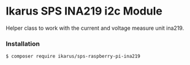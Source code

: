 # Ikarus SPS INA219 i2c Module

Helper class to work with the current and voltage measure unit ina219.

### Installation
```bin
$ composer require ikarus/sps-raspberry-pi-ina219
```
